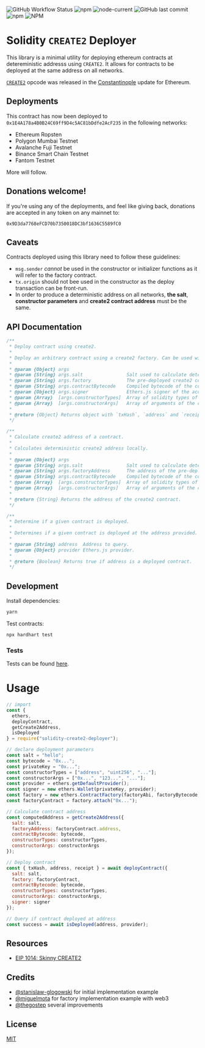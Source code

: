 ![GitHub Workflow Status](https://img.shields.io/github/workflow/status/thegostep/solidity-create2-deployer/CI)
![npm](https://img.shields.io/npm/v/solidity-create2-deployer)
![node-current](https://img.shields.io/node/v/solidity-create2-deployer)
![GitHub last commit](https://img.shields.io/github/last-commit/thegostep/solidity-create2-deployer)
![npm](https://img.shields.io/npm/dw/solidity-create2-deployer)
![NPM](https://img.shields.io/npm/l/solidity-create2-deployer)

# Solidity `CREATE2` Deployer

This library is a minimal utility for deploying ethereum contracts at detereministic addresss using `CREATE2`. It allows for contracts to be deployed at the same address on all networks.

[`CREATE2`](https://github.com/ethereum/EIPs/pull/1014) opcode was released in the [Constantinople](https://github.com/paritytech/parity-ethereum/issues/8427) update for Ethereum.

## Deployments

This contract has now been deployed to `0x1E4A178a4B0B24C69ff9D4c5AC81bDdfe2AcF235` in the following networks:

* Ethereum Ropsten
* Polygon Mumbai Testnet
* Avalanche Fuji Testnet
* Binance Smart Chain Testnet
* Fantom Testnet

More will follow.

## Donations welcome!

If you're using any of the deployments, and feel like giving back, donations are accepted in any token on any mainnet to:

```
0x9D3da7768eFCD70b7350018DC3bf1636C5589fC0
```

## Caveats

Contracts deployed using this library need to follow these guidelines:

- `msg.sender` *cannot* be used in the constructor or initializer functions as it will refer to the factory contract.
- `tx.origin` should not bee used in the constructor as the deploy transaction can be front-run.
- In order to produce a deterministic address on all networks, **the salt**, **constructor parameters** and **create2 contract address** must be the same.

## API Documentation

```js
/**
 * Deploy contract using create2.
 *
 * Deploy an arbitrary contract using a create2 factory. Can be used with an ethers provider on any network.
 *
 * @param {Object} args
 * @param {String} args.salt                Salt used to calculate deterministic create2 address.
 * @param {String} args.factory             The pre-deployed create2 contract.
 * @param {String} args.contractBytecode    Compiled bytecode of the contract.
 * @param {Object} args.signer              Ethers.js signer of the account from which to deploy the contract.
 * @param {Array}  [args.constructorTypes]  Array of solidity types of the contract constructor.
 * @param {Array}  [args.constructorArgs]   Array of arguments of the contract constructor.
 *
 * @return {Object} Returns object with `txHash`, `address` and `receipt` from the deployed contract.
 */

/**
 * Calculate create2 address of a contract.
 *
 * Calculates deterministic create2 address locally.
 *
 * @param {Object} args
 * @param {String} args.salt                Salt used to calculate deterministic create2 address.
 * @param {String} args.factoryAddress      The address of the pre-deployed create2 factory.
 * @param {String} args.contractBytecode    Compiled bytecode of the contract.
 * @param {Array}  [args.constructorTypes]  Array of solidity types of the contract constructor.
 * @param {Array}  [args.constructorArgs]   Array of arguments of the contract constructor.
 *
 * @return {String} Returns the address of the create2 contract.
 */

/**
 * Determine if a given contract is deployed.
 *
 * Determines if a given contract is deployed at the address provided.
 *
 * @param {String} address  Address to query.
 * @param {Object} provider Ethers.js provider.
 *
 * @return {Boolean} Returns true if address is a deployed contract.
 */
```

## Development

Install dependencies:

```bash
yarn
```

Test contracts:

```bash
npx hardhart test
```

### Tests

Tests can be found [here](./test/).

# Usage



```js
// import
const {
  ethers,
  deployContract,
  getCreate2Address,
  isDeployed
} = require("solidity-create2-deployer");

// declare deployment parameters
const salt = "hello";
const bytecode = "0x...";
const privateKey = "0x...";
const constructorTypes = ["address", "uint256", "..."];
const constructorArgs = ["0x...", "123...", "..."];
const provider = ethers.getDefaultProvider();
const signer = new ethers.Wallet(privateKey, provider);
const factory = new ethers.ContractFactory(factoryAbi, factoryBytecode, signer);
const factoryContract = factory.attach("0x...");

// Calculate contract address
const computedAddress = getCreate2Address({
  salt: salt,
  factoryAddress: factoryContract.address,
  contractBytecode: bytecode,
  constructorTypes: constructorTypes,
  constructorArgs: constructorArgs
});

// Deploy contract
const { txHash, address, receipt } = await deployContract({
  salt: salt,
  factory: factoryContract,
  contractBytecode: bytecode,
  constructorTypes: constructorTypes,
  constructorArgs: constructorArgs,
  signer: signer
});

// Query if contract deployed at address
const success = await isDeployed(address, provider);
```

## Resources

- [EIP 1014: Skinny CREATE2](https://eips.ethereum.org/EIPS/eip-1014)

## Credits

- [@stanislaw-glogowski](https://github.com/stanislaw-glogowski/CREATE2) for initial implementation example
- [@miguelmota](https://github.com/miguelmota/solidity-create2-example) for factory implementation example with web3
- [@thegostep](https://github.com/thegostep/solidity-create2-deployer) several improvements

## License

[MIT](LICENSE)
